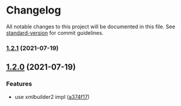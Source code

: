 # Changelog

All notable changes to this project will be documented in this file. See [standard-version](https://github.com/conventional-changelog/standard-version) for commit guidelines.

### [1.2.1](https://github.com/airclear/standard-version-updater-pom/compare/v1.2.0...v1.2.1) (2021-07-19)

## [1.2.0](https://github.com/airclear/standard-version-updater-pom/compare/v1.1.3...v1.2.0) (2021-07-19)


### Features

* use xmlbuilder2 impl ([a374f17](https://github.com/airclear/standard-version-updater-pom/commit/a374f178665c557d1a245ac60bfd55dc6bb5e088))
